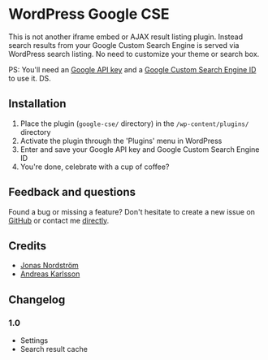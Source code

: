 # WordPress Google CSE

This is not another iframe embed or AJAX result listing plugin. Instead search results from your Google Custom Search Engine is served via WordPress search listing. No need to customize your theme or search box.

PS: You'll need an [Google API key](https://code.google.com/apis/console/) and a [Google Custom Search Engine ID](http://www.google.com/cse/) to use it. DS.

## Installation

1. Place the plugin (`google-cse/` directory) in the `/wp-content/plugins/` directory
2. Activate the plugin through the 'Plugins' menu in WordPress
3. Enter and save your Google API key and Google Custom Search Engine ID
4. You're done, celebrate with a cup of coffee?

## Feedback and questions

Found a bug or missing a feature? Don't hesitate to create a new issue on [GitHub](https://github.com/ptz0n/wordpress-google-cse) or contact me [directly](https://github.com/ptz0n).

## Credits

* [Jonas Nordström](windyjonas)
* [Andreas Karlsson](indiebytes)

## Changelog

### 1.0
* Settings
* Search result cache